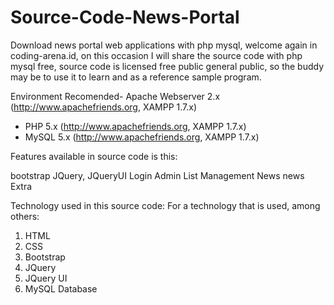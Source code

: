 # Source-Code-News-Portal
Download news portal web applications with php mysql, welcome again in coding-arena.id, on this occasion I will share the source code with php mysql free, source code is licensed free public general public, so the buddy may be to use it to learn and as a reference sample program.

Environment Recomended- Apache Webserver 2.x (http://www.apachefriends.org, XAMPP 1.7.x)
- PHP 5.x (http://www.apachefriends.org, XAMPP 1.7.x)
- MySQL 5.x (http://www.apachefriends.org, XAMPP 1.7.x)


Features available in source code is this:

bootstrap
JQuery, JQueryUI
Login Admin
List Management News
news Extra


Technology used in this source code:
For a technology that is used, among others:

1. HTML
2. CSS
3. Bootstrap
4. JQuery
5. JQuery UI
6. MySQL Database
